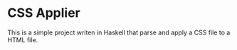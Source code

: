 # CSS Applier

This is a simple project writen in Haskell that parse and apply a CSS file to a HTML file.